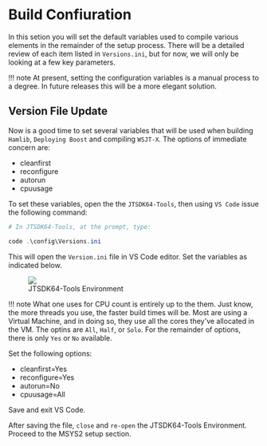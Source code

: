 # Build Confiuration

In this setion you will set the default variables used to compile various elements in the remainder of the setup process. There will be a detailed review of each item listed in `Versions.ini`, but for now, we will only be looking at a few key parameters. 

!!! note
    At present, setting the configuration variables is a manual process to a degree. In future releases this will be a more elegant solution.

## Version File Update

Now is a good time to set several variables that will be used when building `Hamlib`, `Deploying Boost` and compiling `WSJT-X`. The options of immediate concern are:

- cleanfirst
- reconfigure
- autorun
- cpuusage

To set these variables, open the the `JTSDK64-Tools`, then using `VS Code` issue the following command:

```powershell
# In JTSDK64-Tools, at the prompt, type: 

code .\config\Versions.ini

```

This will open the `Version.ini` file in VS Code editor. Set the variables as indicated below.

<figure>
  <img src="../images/3-Run-Setup-15.PNG" width=auto />
  <figcaption>JTSDK64-Tools Environment</figcaption>
</figure>

!!! note
    What one uses for CPU count is entirely up to the them. Just know, the more threads you use, the faster build times will be. Most are using a Virtual Machine, and in doing so, they use all the cores they've allocated in the VM. The optins are `All`, `Half`, or `Solo`. For the remainder of options, there is only `Yes` or `No` available.


Set the following options:

- cleanfirst=Yes
- reconfigure=Yes
- autorun=No
- cpuusage=All

Save and exit VS Code. 

After saving the file, `close` and `re-open` the JTSDK64-Tools Environment. Proceed to the MSYS2 setup section.
